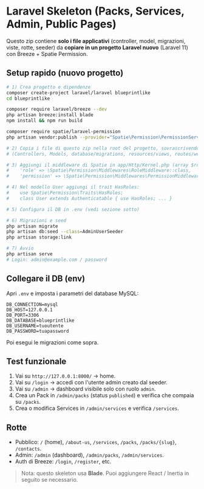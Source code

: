 # Laravel Skeleton (Packs, Services, Admin, Public Pages)

Questo zip contiene **solo i file applicativi** (controller, model, migrazioni, viste, rotte, seeder)
da **copiare in un progetto Laravel nuovo** (Laravel 11) con Breeze + Spatie Permission.

## Setup rapido (nuovo progetto)

```bash
# 1) Crea progetto e dipendenze
composer create-project laravel/laravel blueprintlike
cd blueprintlike

composer require laravel/breeze --dev
php artisan breeze:install blade
npm install && npm run build

composer require spatie/laravel-permission
php artisan vendor:publish --provider="Spatie\Permission\PermissionServiceProvider"

# 2) Copia i file di questo zip nella root del progetto, sovrascrivendo se richiesto
# (Controllers, Models, database/migrations, resources/views, routes/web.php, seeders, ecc.)

# 3) Aggiungi il middleware di Spatie in app/Http/Kernel.php (array $routeMiddleware)
#    'role' => \Spatie\Permission\Middlewares\RoleMiddleware::class,
#    'permission' => \Spatie\Permission\Middlewares\PermissionMiddleware::class,

# 4) Nel modello User aggiungi il trait HasRoles:
#    use Spatie\Permission\Traits\HasRoles;
#    class User extends Authenticatable { use HasRoles; ... }

# 5) Configura il DB in .env (vedi sezione sotto)

# 6) Migrazioni e seed
php artisan migrate
php artisan db:seed --class=AdminUserSeeder
php artisan storage:link

# 7) Avvio
php artisan serve
# Login: admin@example.com / password
```

## Collegare il DB (env)

Apri `.env` e imposta i parametri del database MySQL:
```
DB_CONNECTION=mysql
DB_HOST=127.0.0.1
DB_PORT=3306
DB_DATABASE=blueprintlike
DB_USERNAME=tuoutente
DB_PASSWORD=tuapassword
```
Poi esegui le migrazioni come sopra.

## Test funzionale

1. Vai su `http://127.0.0.1:8000/` → home.
2. Vai su `/login` → accedi con l'utente admin creato dal seeder.
3. Vai su `/admin` → dashboard visibile solo con ruolo `admin`.
4. Crea un Pack in `/admin/packs` (status `published`) e verifica che compaia su `/packs`.
5. Crea o modifica Services in `/admin/services` e verifica `/services`.

## Rotte

- Pubblico: `/` (home), `/about-us`, `/services`, `/packs`, `/packs/{slug}`, `/contacts`.
- Admin: `/admin` (dashboard), `/admin/packs`, `/admin/services`.
- Auth di Breeze: `/login`, `/register`, etc.

> Nota: questo skeleton usa **Blade**. Puoi aggiungere React / Inertia in seguito se necessario.
